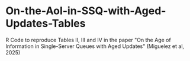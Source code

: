 # On-the-AoI-in-SSQ-with-Aged-Updates-Tables
R Code to reproduce Tables II, III and IV in the paper "On the Age of Information in Single-Server Queues with Aged Updates" (Miguelez et al, 2025)
